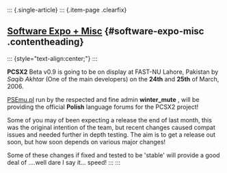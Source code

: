 ::: {.single-article}
::: {.item-page .clearfix}
## [Software Expo + Misc](/175-software-expo-misc.html) {#software-expo-misc .contentheading}

::: {style="text-align:center;"}
:::

**PCSX2** Beta v0.9 is going to be on display at FAST-NU Lahore,
Pakistan by *Saqib Akhtar* (One of the main developers) on the **24th**
and **25th** of March, 2006.

[PSEmu.pl](http://www.psemu.pl/) run by the respected and fine admin
**winter_mute** , will be providing the official **Polish** language
forums for the PCSX2 project!

Some of you may of been expecting a release the end of last month, this
was the original intention of the team, but recent changes caused compat
issues and needed further in depth testing. The aim is to get a release
out soon, but how soon depends on various major changes!

Some of these changes if fixed and tested to be 'stable' will provide
a good deal of ....well dare I say it... speed!
:::
:::
